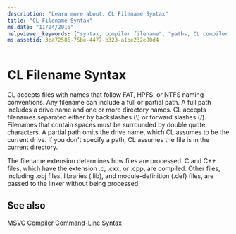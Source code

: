 ```yaml
---
description: "Learn more about: CL Filename Syntax"
title: "CL Filename Syntax"
ms.date: "11/04/2016"
helpviewer_keywords: ["syntax, compiler filename", "paths, CL compiler filename syntax", "cl.exe compiler, filename syntax", "extensions, specifying to compiler", "file names [C++], CL compiler", "file names [C++]"]
ms.assetid: 3ca72586-75be-4477-b323-a1be232e80d4
---
```

# CL Filename Syntax

CL accepts files with names that follow FAT, HPFS, or NTFS naming conventions. Any filename can include a full or partial path. A full path includes a drive name and one or more directory names. CL accepts filenames separated either by backslashes (\\) or forward slashes (/). Filenames that contain spaces must be surrounded by double quote characters. A partial path omits the drive name, which CL assumes to be the current drive. If you don't specify a path, CL assumes the file is in the current directory.

The filename extension determines how files are processed. C and C++ files, which have the extension .c, .cxx, or .cpp, are compiled. Other files, including .obj files, libraries (.lib), and module-definition (.def) files, are passed to the linker without being processed.

## See also

[MSVC Compiler Command-Line Syntax](compiler-command-line-syntax.md)
